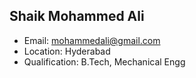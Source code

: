 ## Shaik Mohammed Ali

- Email: mohammedali@gmail.com
- Location: Hyderabad
- Qualification: B.Tech, Mechanical Engg